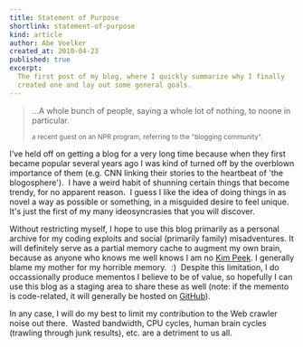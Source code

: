 ```yaml
--- 
title: Statement of Purpose
shortlink: statement-of-purpose
kind: article
author: Abe Voelker
created_at: 2010-04-23
published: true
excerpt:
  The first post of my blog, where I quickly summarize why I finally
  created one and lay out some general goals.
---
```


<blockquote><p>...A whole bunch of people, saying a whole lot of
nothing, to noone in   particular.</p>
<small>a recent guest on an NPR program, referring to the "blogging
community".</small></blockquote>

I’ve held off on getting a blog for a very long time because when they first
became popular several years ago I was kind of turned off by the overblown
importance of them (e.g. CNN linking their stories to the heartbeat of
'the blogosphere').  <!--more-->I have a weird habit of shunning certain
things that become trendy, for no apparent reason.  I guess I like the idea
of doing things in as novel a way as possible or something, in a misguided
desire to feel unique.  It's just the first of my many ideosyncrasies that
you will discover.

Without restricting myself, I hope to use this blog primarily as a personal
archive for my coding exploits and social (primarily family) misadventures.
It will definitely serve as a partial memory cache to augment my own brain,
because as anyone who knows me well knows I am no <a title="Kim Peek"
href="http://en.wikipedia.org/wiki/Kim_Peek" target="_blank">Kim Peek</a>.
I generally blame my mother for my horrible memory.  :)  Despite this
limitation, I do occassionally produce mementos I believe to be of value,
so hopefully I can use this blog as a staging area to share these as well
(note: if the memento is code-related, it will generally be hosted on
<a title="GitHub" href="http://github.com/abevoelker" target="_blank">GitHub</a>).

In any case, I will do my best to limit my contribution to the Web crawler
noise out there.  Wasted bandwidth, CPU cycles, human brain cycles (trawling
through junk results), etc. are a detriment to us all.

